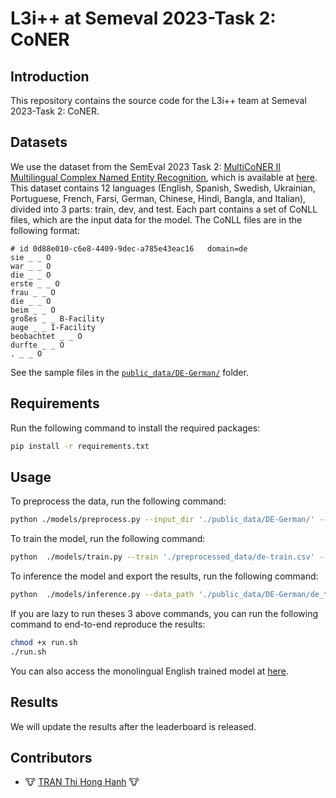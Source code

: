 # L3i++ at Semeval 2023-Task 2: CoNER

## Introduction

This repository contains the source code for the L3i++ team at Semeval 2023-Task 2: CoNER.

## Datasets

We use the dataset from the SemEval 2023 Task 2: [MultiCoNER II
Multilingual Complex Named Entity Recognition](https://multiconer.github.io/), which is available at [here](https://codalab.lisn.upsaclay.fr/competitions/10025). This dataset contains 12 languages (English, Spanish, Swedish, Ukrainian, Portuguese, French, Farsi, German, Chinese, Hindi, Bangla, and Italian), divided into 3 parts: train, dev, and test. Each part contains a set of CoNLL files, which are the input data for the model. The CoNLL files are in the following format:

```conll
# id 0d88e010-c6e8-4409-9dec-a785e43eac16	domain=de
sie _ _ O
war _ _ O
die _ _ O
erste _ _ O
frau _ _ O
die _ _ O
beim _ _ O
großes _ _ B-Facility
auge _ _ I-Facility
beobachtet _ _ O
durfte _ _ O
. _ _ O
```

See the sample files in the [`public_data/DE-German/`](./public_data/DE-German/) folder.

## Requirements

Run the following command to install the required packages:

```bash
pip install -r requirements.txt
```

## Usage

To preprocess the data, run the following command:

```bash
python ./models/preprocess.py --input_dir './public_data/DE-German/' --output_dir './preprocessed_data/' --lang 'de'
```

To train the model, run the following command:

```bash
python  ./models/train.py --train './preprocessed_data/de-train.csv' --test './preprocessed_data/de-dev.csv' --output_dir './bart_de' --model 'bart'
```

To inference the model and export the results, run the following command:

```bash
python  ./models/inference.py --data_path './public_data/DE-German/de_test.conll' --word_max_length 4 --model 'mbart' --model_path './best_model/' --output_path './de.pred.conll'
```

If you are lazy to run theses 3 above commands, you can run the following command to end-to-end reproduce the results:

```bash
chmod +x run.sh
./run.sh
```

You can also access the monolingual English trained model at [here](https://drive.google.com/drive/folders/18FUAM1oUZp9-jXqGzBBeNzhrXyWdFJTF?usp=share_link).
## Results


We will update the results after the leaderboard is released.

## Contributors

- 🐮 [TRAN Thi Hong Hanh](https://github.com/honghanhh) 🐮

